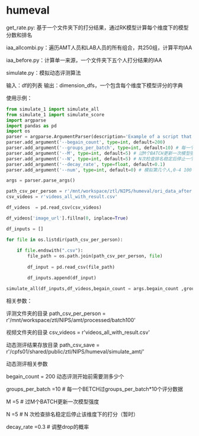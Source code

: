 # humeval

get_rate.py: 基于一个文件夹下的打分结果，通过RK模型计算每个维度下的模型分数和排名

iaa_allcombi.py：遍历AMT人员和LAB人员的所有组合，共250组，计算平均IAA

iaa_before.py：计算单一来源，一个文件夹下五个人打分结果的IAA

simulate.py：模拟动态评测算法

输入：df的列表
输出：dimension_dfs，一个包含每个维度下模型评分的字典

使用示例：
```python
from simulate_1 import simulate_all
from simulate_1 import simulate_score
import argparse
import pandas as pd
import os
parser = argparse.ArgumentParser(description='Example of a script that accepts hyperparameters.')
parser.add_argument('--begain_count', type=int, default=200)
parser.add_argument('--groups_per_batch', type=int, default=10) # 每一个BETCH过groups_per_batch*10个评分数据
parser.add_argument('--M', type=int, default=5) # 过M个BATCH更新一次模型强度
parser.add_argument('--N', type=int, default=5) # N次检查排名稳定后停止一个维度下的打分
parser.add_argument('--decay_rate', type=float, default=0.1)
parser.add_argument('--num', type=int, default=0) # 模拟第几个人,0-4 100 18:08开始

args = parser.parse_args()

path_csv_per_person = r'/mnt/workspace/ztl/NIPS/humeval/ori_data_after'
csv_videos = r'videos_all_with_result.csv'

df_videos  = pd.read_csv(csv_videos)

df_videos['image_url'].fillna(0, inplace=True)

df_inputs = []

for file in os.listdir(path_csv_per_person):
        
    if file.endswith(".csv"):
        file_path = os.path.join(path_csv_per_person, file)
        
        df_input = pd.read_csv(file_path)

        df_inputs.append(df_input)

simulate_all(df_inputs,df_videos,begain_count = args.begain_count ,groups_per_batch =args.groups_per_batch ,M =args.M ,N =args.N ,decay_rate =args.decay_rate)
```
相关参数：


评测文件夹的目录
path_csv_per_person = r'/mnt/workspace/ztl/NIPS/amt/processed/batch100'


视频文件夹的目录
csv_videos = r'videos_all_with_result.csv'


动态测评结果存放目录
path_csv_save = r'/cpfs01/shared/public/ztl/NIPS/humeval/simulate_amt/'


动态测评相关参数

begain_count = 200 动态评测开始前需要测多少个

groups_per_batch =10 # 每一个BETCH过groups_per_batch*10个评分数据

M =5 # 过M个BATCH更新一次模型强度

N =5 # N 次检查排名稳定后停止该维度下的打分（暂时）

decay_rate =0.3 # 调整drop的概率
